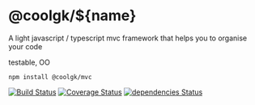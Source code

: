 # @coolgk/${name}

A light javascript / typescript mvc framework that helps you to organise your code

testable, OO

`npm install @coolgk/mvc`


[![Build Status](https://travis-ci.org/coolgk/utils.svg?branch=master)](https://travis-ci.org/coolgk/utils)
[![Coverage Status](https://coveralls.io/repos/github/coolgk/utils/badge.svg?branch=develop)](https://coveralls.io/github/coolgk/utils?branch=develop)
[![dependencies Status](https://david-dm.org/coolgk/utils/status.svg)](https://david-dm.org/coolgk/utils)



